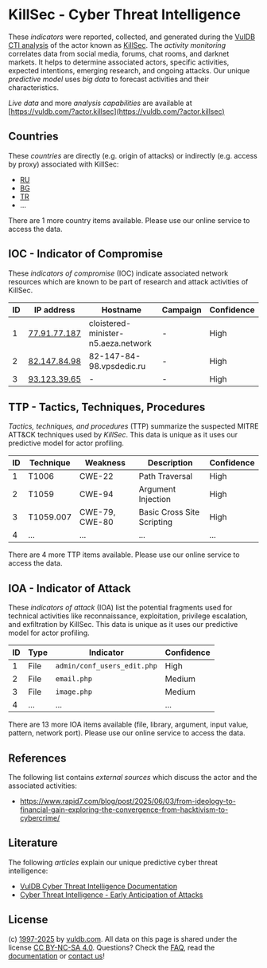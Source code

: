 # KillSec - Cyber Threat Intelligence

These _indicators_ were reported, collected, and generated during the [VulDB CTI analysis](https://vuldb.com/?kb.cti) of the actor known as [KillSec](https://vuldb.com/?actor.killsec). The _activity monitoring_ correlates data from social media, forums, chat rooms, and darknet markets. It helps to determine associated actors, specific activities, expected intentions, emerging research, and ongoing attacks. Our unique _predictive model_ uses _big data_ to forecast activities and their characteristics.

_Live data_ and more _analysis capabilities_ are available at [https://vuldb.com/?actor.killsec](https://vuldb.com/?actor.killsec)

## Countries

These _countries_ are directly (e.g. origin of attacks) or indirectly (e.g. access by proxy) associated with KillSec:

* [RU](https://vuldb.com/?country.ru)
* [BG](https://vuldb.com/?country.bg)
* [TR](https://vuldb.com/?country.tr)
* ...

There are 1 more country items available. Please use our online service to access the data.

## IOC - Indicator of Compromise

These _indicators of compromise_ (IOC) indicate associated network resources which are known to be part of research and attack activities of KillSec.

ID | IP address | Hostname | Campaign | Confidence
-- | ---------- | -------- | -------- | ----------
1 | [77.91.77.187](https://vuldb.com/?ip.77.91.77.187) | cloistered-minister-n5.aeza.network | - | High
2 | [82.147.84.98](https://vuldb.com/?ip.82.147.84.98) | 82-147-84-98.vpsdedic.ru | - | High
3 | [93.123.39.65](https://vuldb.com/?ip.93.123.39.65) | - | - | High

## TTP - Tactics, Techniques, Procedures

_Tactics, techniques, and procedures_ (TTP) summarize the suspected MITRE ATT&CK techniques used by _KillSec_. This data is unique as it uses our predictive model for actor profiling.

ID | Technique | Weakness | Description | Confidence
-- | --------- | -------- | ----------- | ----------
1 | T1006 | CWE-22 | Path Traversal | High
2 | T1059 | CWE-94 | Argument Injection | High
3 | T1059.007 | CWE-79, CWE-80 | Basic Cross Site Scripting | High
4 | ... | ... | ... | ...

There are 4 more TTP items available. Please use our online service to access the data.

## IOA - Indicator of Attack

These _indicators of attack_ (IOA) list the potential fragments used for technical activities like reconnaissance, exploitation, privilege escalation, and exfiltration by KillSec. This data is unique as it uses our predictive model for actor profiling.

ID | Type | Indicator | Confidence
-- | ---- | --------- | ----------
1 | File | `admin/conf_users_edit.php` | High
2 | File | `email.php` | Medium
3 | File | `image.php` | Medium
4 | ... | ... | ...

There are 13 more IOA items available (file, library, argument, input value, pattern, network port). Please use our online service to access the data.

## References

The following list contains _external sources_ which discuss the actor and the associated activities:

* https://www.rapid7.com/blog/post/2025/06/03/from-ideology-to-financial-gain-exploring-the-convergence-from-hacktivism-to-cybercrime/

## Literature

The following _articles_ explain our unique predictive cyber threat intelligence:

* [VulDB Cyber Threat Intelligence Documentation](https://vuldb.com/?kb.cti)
* [Cyber Threat Intelligence - Early Anticipation of Attacks](https://www.scip.ch/en/?labs.20201022)

## License

(c) [1997-2025](https://vuldb.com/?kb.changelog) by [vuldb.com](https://vuldb.com/?kb.about). All data on this page is shared under the license [CC BY-NC-SA 4.0](https://creativecommons.org/licenses/by-nc-sa/4.0/). Questions? Check the [FAQ](https://vuldb.com/?kb.faq), read the [documentation](https://vuldb.com/?kb) or [contact us](https://vuldb.com/?contact)!
